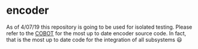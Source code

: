 # encoder
As of 4/07/19 this repository is going to be used for isolated testing. Please refer to the [COBOT](https://github.com/cJadeLy/cobot/encoder) for the most up to date encoder source code. In fact, that is the most up to date code for the integration of all subsystems :smiley:
